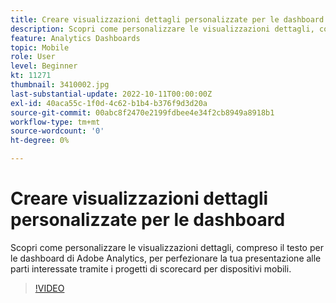```yaml
---
title: Creare visualizzazioni dettagli personalizzate per le dashboard
description: Scopri come personalizzare le visualizzazioni dettagli, compreso il testo per le dashboard di Adobe Analytics, per perfezionare la tua presentazione alle parti interessate tramite i progetti di scorecard per dispositivi mobili.
feature: Analytics Dashboards
topic: Mobile
role: User
level: Beginner
kt: 11271
thumbnail: 3410002.jpg
last-substantial-update: 2022-10-11T00:00:00Z
exl-id: 40aca55c-1f0d-4c62-b1b4-b376f9d3d20a
source-git-commit: 00abc8f2470e2199fdbee4e34f2cb8949a8918b1
workflow-type: tm+mt
source-wordcount: '0'
ht-degree: 0%

---
```


# Creare visualizzazioni dettagli personalizzate per le dashboard

Scopri come personalizzare le visualizzazioni dettagli, compreso il testo per le dashboard di Adobe Analytics, per perfezionare la tua presentazione alle parti interessate tramite i progetti di scorecard per dispositivi mobili.

>[!VIDEO](https://video.tv.adobe.com/v/3413788/?quality=12&learn=on&captions=ita)
